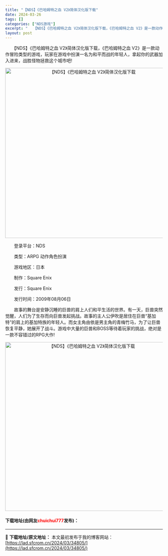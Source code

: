 ```yaml
---
title: "【NDS】《巴哈姆特之血 V2》简体汉化版下载"
date: 2024-03-26
tags: []
categories: ["NDS游戏"]
excerpt: "　　【NDS】《巴哈姆特之血 V2》简体汉化版下载，《巴哈姆特之血 V2》是一款动作冒险类型的游戏，玩家在游戏中扮演一名为和平而战的年轻人，拿起你的武器加入进来，战胜怪物拯救这个城市吧! 　　登录平台：NDS 　　类型：ARPG 动作角色扮演 　　游戏地区：日本 　　制作：Square Enix 　&hellip;"
layout: post
---
```


 <p>　　【NDS】《巴哈姆特之血 V2》简体汉化版下载，《巴哈姆特之血 V2》是一款动作冒险类型的游戏，玩家在游戏中扮演一名为和平而战的年轻人，拿起你的武器加入进来，战胜怪物拯救这个城市吧!</p> <p align="center"><img align="" border="0" src="https://lad.sfcrom.cn/wp-content/uploads/2024/03/20240326_660229941954a.png" width="543" alt="【NDS】《巴哈姆特之血 V2》简体汉化版下载" /></p> <p>　　登录平台：NDS</p> <p>　　类型：ARPG 动作角色扮演</p> <p>　　游戏地区：日本</p> <p>　　制作：Square Enix</p> <p>　　发行：Square Enix</p> <p>　　发行时间：2009年08月06日</p> <p>　　故事的舞台是安静沉睡的巨兽的肩上人们和平生活的世界。有一天，巨兽突然觉醒，人们为了生存而向巨兽发起挑战。故事的主人公伊吹是居住在巨兽&ldquo;基加特&rdquo;的肩上的基加特族的年轻人。而女主角由依是男主角的青梅竹马，为了让巨兽恢复平静，她展开了战斗。游戏中大量的巨兽和BOSS等待着玩家的挑战，绝对是一款不容错过的RPG大作!</p> <p align="center"><img align="" border="0" src="https://lad.sfcrom.cn/wp-content/uploads/2024/03/20240326_66022994db060.png" width="539" alt="【NDS】《巴哈姆特之血 V2》简体汉化版下载" /></p> <p><h4>下载地址(由网友<font color="red">chuichui777</font>发布)：</h4></p> 

---
📖 **下载地址/原文地址：** 本文最初发布于我的博客网站：[https://lad.sfcrom.cn/2024/03/34805/](https://lad.sfcrom.cn/2024/03/34805/)
